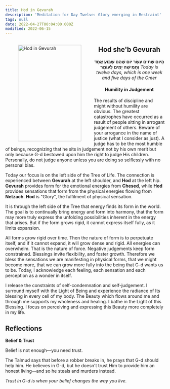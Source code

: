 ```yaml
---
title: Hod in Gevurah
description: 'Meditation for Day Twelve: Glory emerging in Restraint'
tags: null
date: 2022-04-27T00:04:00.000Z
modified: 2022-06-15
---
```


<a href="https://www.chabad.org/holidays/sefirah/omer-count_cdo/jewish/Count-the-Omer.htm">
<i class="fa fa-file" aria-hidden="true"></i></a>

<figure style='float: left'>
 <a href='/posts/img/freedom/week2/2.5-Hod_in_Gevurah.png' target="_blank">
   <img src='/posts/img/freedom/week2/2.5-Hod_in_Gevurah_s.png' alt='Hod in Gevurah' width='200' height='304' />
 </a>
</figure>

<div style="text-align:center">
<h2>Hod she'b Gevurah</h2>
<span dir="rtl"><b>הָיום שְׁתים עָשָׂר יוֹם שֶׁהֵם שָׁבוּעַ אֶחָד וְחָמִישַׁה יָמִים לָעוֹמֵר</b></span>
<i>ֹToday is twelve days, which is one week and five days of the Omer</i>
</p>

<h4>Humility in Judgement</h4>

</div>

<div class="abstract">

The results of discipline and might without humility are obvious. The greatest catastrophes have occurred as a result of people sitting in arrogant judgement of others. Beware of your arrogance in the name of justice (what I consider as just). A judge has to be the most humble of beings, recognizing that he sits in judgement not by his own merit but only because G-d bestowed upon him the right to judge His children. Personally, do not judge anyone unless you are doing so selflessly with no personal bias.

</div>

Today our focus is on the left side of the Tree of Life. The connection is experienced between **Gevurah** at the left shoulder, and **Hod** at the left hip. **Gevurah** provides form for the emotional energies from **Chesed**, while **Hod** provides sensations that form from the physical energies flowing from **Netzach**. **Hod** is "Glory", the fulfilment of physical sensation.

It is through the left side of the Tree that energy finds its form in the world. The goal is to continually bring energy and form into harmony, that the form may more truly express the unfolding possibilities inherent in the energy that arises. But if the form grows rigid, it cannot express itself fully, as it limits expansion.

All forms grow rigid over time. Then the nature of form is to perpetuate itself, and if it cannot expand, it will grow dense and rigid. All energies can overwhelm. That is the nature of force. Negative judgements keep form constrained. Blessings invite flexibility, and foster growth. Therefore we bless the sensations we are manifesting in physical forms, that we might become more, that we can grow more fully into the being that G-d wants us to be. Today, I acknowledge each feeling, each sensation and each perception as a wonder in itself.

<div class="abstract">

I release the constraints of self-condemnation and self-judgement. I surround myself with the Light of Being and experience the radiance of Its blessing in every cell of my body. The Beauty which flows around me and through me supports my wholeness and healing. I bathe in the Light of this Blessing. I focus on perceiving and expressing this Beauty more completely in my life.
</div>

## Reflections

**Belief & Trust**

<div class="note">

Belief is not enough—you need trust.

The Talmud says that before a robber breaks in, he prays that G-d should help him. He believes in G-d, but he doesn't trust Him to provide him an honest living—and so he steals and murders instead.

_Trust in G-d is when your belief changes the way you live._

</div>
